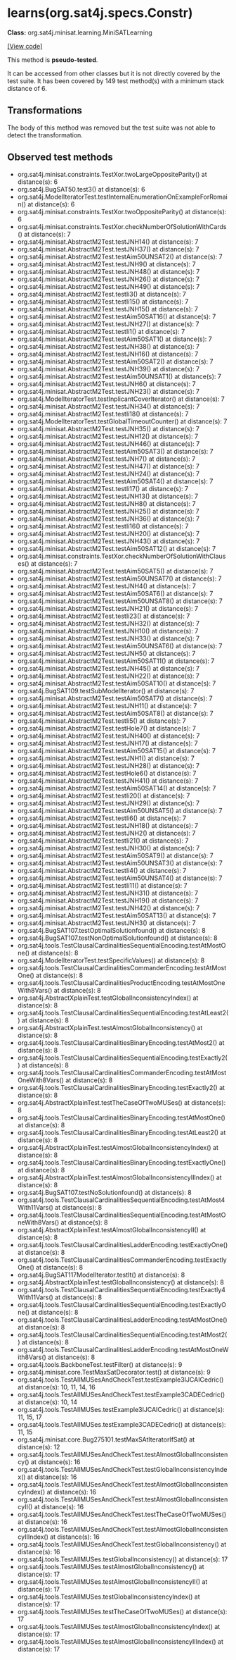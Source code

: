 # learns(org.sat4j.specs.Constr)

**Class:** org.sat4j.minisat.learning.MiniSATLearning

[[View code]](https://gitlab.ow2.org/sat4j/sat4j/blob/09e9173e400ea6c1794354ca54c36607c53391ff/org.sat4j.core/src/main/java//org/sat4j/minisat/learning/MiniSATLearning.java#L66)

This method is **pseudo-tested**.


It can be accessed from other classes but it is not directly covered by the test suite. 
It has been covered by 149 test method(s) with a minimum stack distance of 6.

## Transformations

The body of this method was removed but the test suite was not able to detect the transformation.



## Observed test methods

* org.sat4j.minisat.constraints.TestXor.twoLargeOppositeParity() at distance(s): 6
* org.sat4j.BugSAT50.test3() at distance(s): 6
* org.sat4j.ModelIteratorTest.testInternalEnumerationOnExampleForRomain() at distance(s): 6
* org.sat4j.minisat.constraints.TestXor.twoOppositeParity() at distance(s): 6
* org.sat4j.minisat.constraints.TestXor.checkNumberOfSolutionWithCards() at distance(s): 7
* org.sat4j.minisat.AbstractM2Test.testJNH14() at distance(s): 7
* org.sat4j.minisat.AbstractM2Test.testJNH37() at distance(s): 7
* org.sat4j.minisat.AbstractM2Test.testAim50UNSAT2() at distance(s): 7
* org.sat4j.minisat.AbstractM2Test.testJNH9() at distance(s): 7
* org.sat4j.minisat.AbstractM2Test.testJNH48() at distance(s): 7
* org.sat4j.minisat.AbstractM2Test.testJNH26() at distance(s): 7
* org.sat4j.minisat.AbstractM2Test.testJNH49() at distance(s): 7
* org.sat4j.minisat.AbstractM2Test.testIi3() at distance(s): 7
* org.sat4j.minisat.AbstractM2Test.testIi15() at distance(s): 7
* org.sat4j.minisat.AbstractM2Test.testJNH15() at distance(s): 7
* org.sat4j.minisat.AbstractM2Test.testAim50SAT16() at distance(s): 7
* org.sat4j.minisat.AbstractM2Test.testJNH27() at distance(s): 7
* org.sat4j.minisat.AbstractM2Test.testIi1() at distance(s): 7
* org.sat4j.minisat.AbstractM2Test.testAim50SAT1() at distance(s): 7
* org.sat4j.minisat.AbstractM2Test.testJNH38() at distance(s): 7
* org.sat4j.minisat.AbstractM2Test.testJNH16() at distance(s): 7
* org.sat4j.minisat.AbstractM2Test.testAim50SAT2() at distance(s): 7
* org.sat4j.minisat.AbstractM2Test.testJNH39() at distance(s): 7
* org.sat4j.minisat.AbstractM2Test.testAim50UNSAT1() at distance(s): 7
* org.sat4j.minisat.AbstractM2Test.testJNH6() at distance(s): 7
* org.sat4j.minisat.AbstractM2Test.testJNH23() at distance(s): 7
* org.sat4j.ModelIteratorTest.testInplicantCoverIterator() at distance(s): 7
* org.sat4j.minisat.AbstractM2Test.testJNH34() at distance(s): 7
* org.sat4j.minisat.AbstractM2Test.testIi18() at distance(s): 7
* org.sat4j.ModelIteratorTest.testGlobalTimeoutCounter() at distance(s): 7
* org.sat4j.minisat.AbstractM2Test.testJNH35() at distance(s): 7
* org.sat4j.minisat.AbstractM2Test.testJNH12() at distance(s): 7
* org.sat4j.minisat.AbstractM2Test.testJNH46() at distance(s): 7
* org.sat4j.minisat.AbstractM2Test.testAim50SAT3() at distance(s): 7
* org.sat4j.minisat.AbstractM2Test.testJNH7() at distance(s): 7
* org.sat4j.minisat.AbstractM2Test.testJNH47() at distance(s): 7
* org.sat4j.minisat.AbstractM2Test.testJNH24() at distance(s): 7
* org.sat4j.minisat.AbstractM2Test.testAim50SAT4() at distance(s): 7
* org.sat4j.minisat.AbstractM2Test.testIi17() at distance(s): 7
* org.sat4j.minisat.AbstractM2Test.testJNH13() at distance(s): 7
* org.sat4j.minisat.AbstractM2Test.testJNH8() at distance(s): 7
* org.sat4j.minisat.AbstractM2Test.testJNH25() at distance(s): 7
* org.sat4j.minisat.AbstractM2Test.testJNH36() at distance(s): 7
* org.sat4j.minisat.AbstractM2Test.testIi16() at distance(s): 7
* org.sat4j.minisat.AbstractM2Test.testJNH20() at distance(s): 7
* org.sat4j.minisat.AbstractM2Test.testJNH43() at distance(s): 7
* org.sat4j.minisat.AbstractM2Test.testAim50SAT12() at distance(s): 7
* org.sat4j.minisat.constraints.TestXor.checkNumberOfSolutionWithClauses() at distance(s): 7
* org.sat4j.minisat.AbstractM2Test.testAim50SAT5() at distance(s): 7
* org.sat4j.minisat.AbstractM2Test.testAim50UNSAT7() at distance(s): 7
* org.sat4j.minisat.AbstractM2Test.testJNH4() at distance(s): 7
* org.sat4j.minisat.AbstractM2Test.testAim50SAT6() at distance(s): 7
* org.sat4j.minisat.AbstractM2Test.testAim50UNSAT8() at distance(s): 7
* org.sat4j.minisat.AbstractM2Test.testJNH21() at distance(s): 7
* org.sat4j.minisat.AbstractM2Test.testIi23() at distance(s): 7
* org.sat4j.minisat.AbstractM2Test.testJNH32() at distance(s): 7
* org.sat4j.minisat.AbstractM2Test.testJNH10() at distance(s): 7
* org.sat4j.minisat.AbstractM2Test.testJNH33() at distance(s): 7
* org.sat4j.minisat.AbstractM2Test.testAim50UNSAT6() at distance(s): 7
* org.sat4j.minisat.AbstractM2Test.testJNH5() at distance(s): 7
* org.sat4j.minisat.AbstractM2Test.testAim50SAT11() at distance(s): 7
* org.sat4j.minisat.AbstractM2Test.testJNH45() at distance(s): 7
* org.sat4j.minisat.AbstractM2Test.testJNH22() at distance(s): 7
* org.sat4j.minisat.AbstractM2Test.testAim50SAT10() at distance(s): 7
* org.sat4j.BugSAT109.testSubModelIterator() at distance(s): 7
* org.sat4j.minisat.AbstractM2Test.testAim50SAT7() at distance(s): 7
* org.sat4j.minisat.AbstractM2Test.testJNH11() at distance(s): 7
* org.sat4j.minisat.AbstractM2Test.testAim50SAT8() at distance(s): 7
* org.sat4j.minisat.AbstractM2Test.testIi5() at distance(s): 7
* org.sat4j.minisat.AbstractM2Test.testHole7() at distance(s): 7
* org.sat4j.minisat.AbstractM2Test.testJNH40() at distance(s): 7
* org.sat4j.minisat.AbstractM2Test.testJNH17() at distance(s): 7
* org.sat4j.minisat.AbstractM2Test.testAim50SAT15() at distance(s): 7
* org.sat4j.minisat.AbstractM2Test.testJNH1() at distance(s): 7
* org.sat4j.minisat.AbstractM2Test.testJNH28() at distance(s): 7
* org.sat4j.minisat.AbstractM2Test.testHole6() at distance(s): 7
* org.sat4j.minisat.AbstractM2Test.testJNH41() at distance(s): 7
* org.sat4j.minisat.AbstractM2Test.testAim50SAT14() at distance(s): 7
* org.sat4j.minisat.AbstractM2Test.testIi20() at distance(s): 7
* org.sat4j.minisat.AbstractM2Test.testJNH29() at distance(s): 7
* org.sat4j.minisat.AbstractM2Test.testAim50UNSAT5() at distance(s): 7
* org.sat4j.minisat.AbstractM2Test.testIi6() at distance(s): 7
* org.sat4j.minisat.AbstractM2Test.testJNH18() at distance(s): 7
* org.sat4j.minisat.AbstractM2Test.testJNH2() at distance(s): 7
* org.sat4j.minisat.AbstractM2Test.testIi21() at distance(s): 7
* org.sat4j.minisat.AbstractM2Test.testJNH30() at distance(s): 7
* org.sat4j.minisat.AbstractM2Test.testAim50SAT9() at distance(s): 7
* org.sat4j.minisat.AbstractM2Test.testAim50UNSAT3() at distance(s): 7
* org.sat4j.minisat.AbstractM2Test.testIi4() at distance(s): 7
* org.sat4j.minisat.AbstractM2Test.testAim50UNSAT4() at distance(s): 7
* org.sat4j.minisat.AbstractM2Test.testIi11() at distance(s): 7
* org.sat4j.minisat.AbstractM2Test.testJNH31() at distance(s): 7
* org.sat4j.minisat.AbstractM2Test.testJNH19() at distance(s): 7
* org.sat4j.minisat.AbstractM2Test.testJNH42() at distance(s): 7
* org.sat4j.minisat.AbstractM2Test.testAim50SAT13() at distance(s): 7
* org.sat4j.minisat.AbstractM2Test.testJNH3() at distance(s): 7
* org.sat4j.BugSAT107.testOptimalSolutionfound() at distance(s): 8
* org.sat4j.BugSAT107.testNonOptimalSolutionfound() at distance(s): 8
* org.sat4j.tools.TestClausalCardinalitiesSequentialEncoding.testAtMostOne() at distance(s): 8
* org.sat4j.ModelIteratorTest.testSpecificValues() at distance(s): 8
* org.sat4j.tools.TestClausalCardinalitiesCommanderEncoding.testAtMostOne() at distance(s): 8
* org.sat4j.tools.TestClausalCardinalitiesProductEncoding.testAtMostOneWith8Vars() at distance(s): 8
* org.sat4j.AbstractXplainTest.testGlobalInconsistencyIndex() at distance(s): 8
* org.sat4j.tools.TestClausalCardinalitiesSequentialEncoding.testAtLeast2() at distance(s): 8
* org.sat4j.AbstractXplainTest.testAlmostGlobalInconsistency() at distance(s): 8
* org.sat4j.tools.TestClausalCardinalitiesBinaryEncoding.testAtMost2() at distance(s): 8
* org.sat4j.tools.TestClausalCardinalitiesSequentialEncoding.testExactly2() at distance(s): 8
* org.sat4j.tools.TestClausalCardinalitiesCommanderEncoding.testAtMostOneWith8Vars() at distance(s): 8
* org.sat4j.tools.TestClausalCardinalitiesBinaryEncoding.testExactly2() at distance(s): 8
* org.sat4j.AbstractXplainTest.testTheCaseOfTwoMUSes() at distance(s): 8
* org.sat4j.tools.TestClausalCardinalitiesBinaryEncoding.testAtMostOne() at distance(s): 8
* org.sat4j.tools.TestClausalCardinalitiesBinaryEncoding.testAtLeast2() at distance(s): 8
* org.sat4j.AbstractXplainTest.testAlmostGlobalInconsistencyIndex() at distance(s): 8
* org.sat4j.tools.TestClausalCardinalitiesBinaryEncoding.testExactlyOne() at distance(s): 8
* org.sat4j.AbstractXplainTest.testAlmostGlobalInconsistencyIIIndex() at distance(s): 8
* org.sat4j.BugSAT107.testNoSolutionfound() at distance(s): 8
* org.sat4j.tools.TestClausalCardinalitiesSequentialEncoding.testAtMost4With11Vars() at distance(s): 8
* org.sat4j.tools.TestClausalCardinalitiesSequentialEncoding.testAtMostOneWith8Vars() at distance(s): 8
* org.sat4j.AbstractXplainTest.testAlmostGlobalInconsistencyII() at distance(s): 8
* org.sat4j.tools.TestClausalCardinalitiesLadderEncoding.testExactlyOne() at distance(s): 8
* org.sat4j.tools.TestClausalCardinalitiesCommanderEncoding.testExactlyOne() at distance(s): 8
* org.sat4j.BugSAT117ModelIterator.testIt() at distance(s): 8
* org.sat4j.AbstractXplainTest.testGlobalInconsistency() at distance(s): 8
* org.sat4j.tools.TestClausalCardinalitiesSequentialEncoding.testExactly4With11Vars() at distance(s): 8
* org.sat4j.tools.TestClausalCardinalitiesSequentialEncoding.testExactlyOne() at distance(s): 8
* org.sat4j.tools.TestClausalCardinalitiesLadderEncoding.testAtMostOne() at distance(s): 8
* org.sat4j.tools.TestClausalCardinalitiesSequentialEncoding.testAtMost2() at distance(s): 8
* org.sat4j.tools.TestClausalCardinalitiesLadderEncoding.testAtMostOneWith8Vars() at distance(s): 8
* org.sat4j.tools.BackboneTest.testFilter() at distance(s): 9
* org.sat4j.minisat.core.TestMaxSatDecorator.test() at distance(s): 9
* org.sat4j.tools.TestAllMUSesAndCheckTest.testExample3IJCAICedric() at distance(s): 10, 11, 14, 16
* org.sat4j.tools.TestAllMUSesAndCheckTest.testExample3CADECedric() at distance(s): 10, 14
* org.sat4j.tools.TestAllMUSes.testExample3IJCAICedric() at distance(s): 11, 15, 17
* org.sat4j.tools.TestAllMUSes.testExample3CADECedric() at distance(s): 11, 15
* org.sat4j.minisat.core.Bug275101.testMaxSAtIteratorIfSat() at distance(s): 12
* org.sat4j.tools.TestAllMUSesAndCheckTest.testAlmostGlobalInconsistency() at distance(s): 16
* org.sat4j.tools.TestAllMUSesAndCheckTest.testGlobalInconsistencyIndex() at distance(s): 16
* org.sat4j.tools.TestAllMUSesAndCheckTest.testAlmostGlobalInconsistencyIndex() at distance(s): 16
* org.sat4j.tools.TestAllMUSesAndCheckTest.testAlmostGlobalInconsistencyII() at distance(s): 16
* org.sat4j.tools.TestAllMUSesAndCheckTest.testTheCaseOfTwoMUSes() at distance(s): 16
* org.sat4j.tools.TestAllMUSesAndCheckTest.testAlmostGlobalInconsistencyIIIndex() at distance(s): 16
* org.sat4j.tools.TestAllMUSesAndCheckTest.testGlobalInconsistency() at distance(s): 16
* org.sat4j.tools.TestAllMUSes.testGlobalInconsistency() at distance(s): 17
* org.sat4j.tools.TestAllMUSes.testAlmostGlobalInconsistency() at distance(s): 17
* org.sat4j.tools.TestAllMUSes.testAlmostGlobalInconsistencyII() at distance(s): 17
* org.sat4j.tools.TestAllMUSes.testGlobalInconsistencyIndex() at distance(s): 17
* org.sat4j.tools.TestAllMUSes.testTheCaseOfTwoMUSes() at distance(s): 17
* org.sat4j.tools.TestAllMUSes.testAlmostGlobalInconsistencyIndex() at distance(s): 17
* org.sat4j.tools.TestAllMUSes.testAlmostGlobalInconsistencyIIIndex() at distance(s): 17

